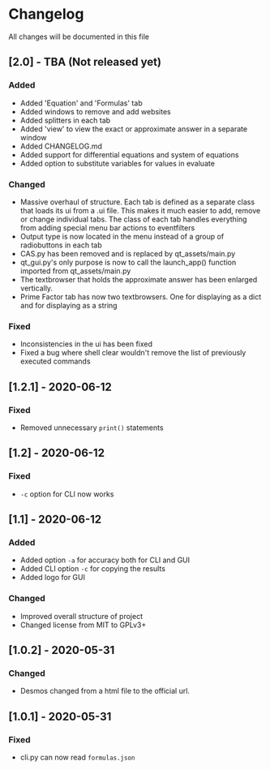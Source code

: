# Changelog

All changes will be documented in this file

## [2.0] - TBA (Not released yet)

### Added

- Added 'Equation' and 'Formulas' tab
- Added windows to remove and add websites
- Added splitters in each tab
- Added 'view' to view the exact  or approximate answer in a separate window
- Added CHANGELOG.md
- Added support for differential equations and system of equations
- Added option to substitute variables for values in evaluate

### Changed

- Massive overhaul of structure. Each tab is defined as a separate class that loads its ui from a .ui file. This makes it much easier to add, remove or change individual tabs. The class of each tab handles everything from adding special menu bar actions to eventfilters
- Output type is now located in the menu instead of a group of radiobuttons in each tab
- CAS.py has been removed and is replaced by qt_assets/main.py
- qt_gui.py's only purpose is now to call the launch_app() function imported from qt_assets/main.py
- The textbrowser that holds the approximate answer has been enlarged vertically.
- Prime Factor tab has now two textbrowsers. One for displaying as a dict and for displaying as a string

### Fixed

- Inconsistencies in the ui has been fixed
- Fixed a bug where shell clear wouldn't remove the list of previously executed commands

## [1.2.1] - 2020-06-12

### Fixed

- Removed unnecessary `print()` statements

## [1.2] - 2020-06-12

### Fixed

- `-c` option for CLI now works

## [1.1] - 2020-06-12

### Added

- Added option `-a` for accuracy both for CLI and GUI
- Added CLI option `-c` for copying the results
- Added logo for GUI

### Changed

- Improved overall structure of project
- Changed license from MIT to GPLv3+

## [1.0.2] - 2020-05-31

### Changed

- Desmos changed from a html file to the official url.

## [1.0.1] - 2020-05-31

### Fixed

- cli.py can now read `formulas.json`